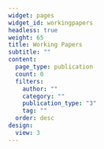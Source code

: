 ```yaml
---
widget: pages
widget_id: workingpapers
headless: true
weight: 65
title: Working Papers
subtitle: ""
content:
  page_type: publication
  count: 0
  filters:
    author: ""
    category: ""
    publication_type: "3"
    tag: ""
  order: desc
design:
  view: 3
---
```

